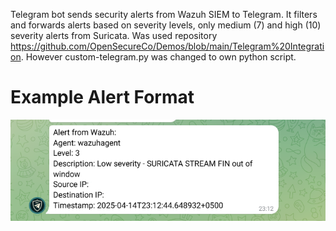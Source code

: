 Telegram bot sends security alerts from Wazuh SIEM to Telegram. It filters and forwards alerts based on severity levels, only medium (7) and high (10) severity alerts from Suricata.
Was used repository https://github.com/OpenSecureCo/Demos/blob/main/Telegram%20Integration. However custom-telegram.py was changed to own python script.

# Example Alert Format

![telegram-bot-example](../images/telegram-bot-example.png)
